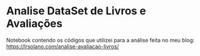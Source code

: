 # Analise DataSet de Livros e Avaliações
Notebook contendo os códigos que utilizei para a análise feita no meu blog: https://lrsolano.com/analise-avaliacao-livros/
